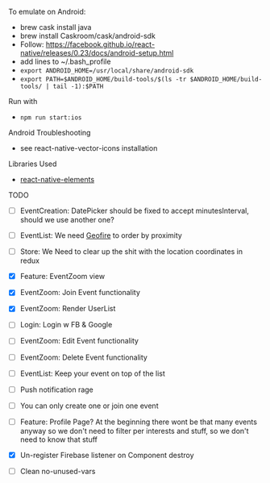 
To emulate on Android: 
- brew cask install java
- brew install Caskroom/cask/android-sdk
- Follow: https://facebook.github.io/react-native/releases/0.23/docs/android-setup.html
- add lines to ~/.bash_profile
- `export ANDROID_HOME=/usr/local/share/android-sdk`
- `export PATH=$ANDROID_HOME/build-tools/$(ls -tr $ANDROID_HOME/build-tools/ | tail -1):$PATH`

Run with
- `npm run start:ios`

Android Troubleshooting
- see react-native-vector-icons installation

Libraries Used
- [react-native-elements](https://github.com/react-native-training/react-native-elements)

TODO

- [ ] EventCreation: DatePicker should be fixed to accept minutesInterval, should we use another one?

- [ ] EventList: We need [Geofire](https://github.com/firebase/geofire) to order by proximity

- [ ] Store: We Need to clear up the shit with the location coordinates in redux

- [X] Feature: EventZoom view

- [X] EventZoom: Join Event functionality

- [X] EventZoom: Render UserList

- [ ] Login: Login w FB & Google

- [ ] EventZoom: Edit Event functionality

- [ ] EventZoom: Delete Event functionality

- [ ] EventList: Keep your event on top of the list

- [ ] Push notification rage

- [ ] You can only create one or join one event

- [ ] Feature: Profile Page? At the beginning there wont be that many events anyway so we don't need to filter per interests and stuff, so we don't need to know that stuff

- [X] Un-register Firebase listener on Component destroy

- [ ] Clean no-unused-vars
